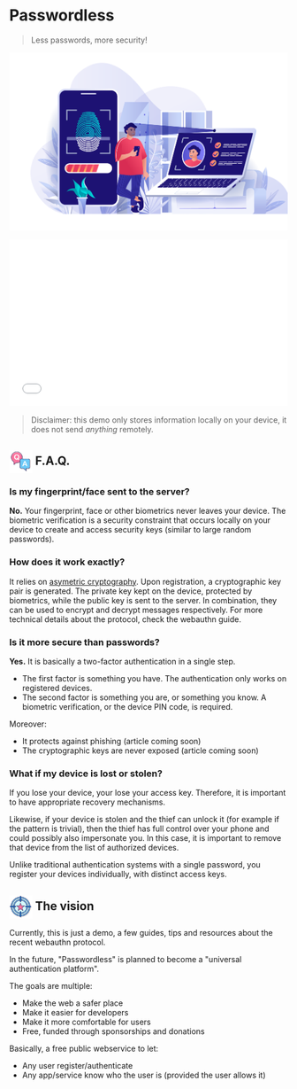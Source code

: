 Passwordless
============

> Less passwords, more security!

![Banner](img/biometric_banner.png)

<iframe src="form.html" style="width:100%;height:300px;border:none;"></iframe>

> Disclaimer: this demo only stores information locally on your device, it does not send *anything* remotely.

<img src="img/icon-faq.svg" style="height:2em; vertical-align:middle" /> F.A.Q. 
-------------------------------

### Is my fingerprint/face sent to the server? 

**No.** Your fingerprint, face or other biometrics never leaves your device.
The biometric verification is a security constraint that occurs locally on your device
to create and access security keys (similar to large random passwords).

### How does it work exactly? 

It relies on [asymetric cryptography](https://en.m.wikipedia.org/wiki/Public-key_cryptography). 
Upon registration, a cryptographic key pair is generated.
The private key kept on the device, protected by biometrics,
while the public key is sent to the server.
In combination, they can be used to encrypt and decrypt messages respectively.
For more technical details about the protocol, check the webauthn guide.

### Is it more secure than passwords? 

**Yes.** It is basically a two-factor authentication in a single step. 

- The first factor is something you have. 
The authentication only works on registered devices. 
- The second factor is something you are, or something you know. 
A biometric verification, or the device PIN code, is required.

Moreover:

- It protects against phishing (article coming soon)
- The cryptographic keys are never exposed (article coming soon)

### What if my device is lost or stolen? 

If you lose your device, your lose your access key.
Therefore, it is important to have appropriate recovery mechanisms.

Likewise, if your device is stolen and the thief can unlock it (for example if the pattern is trivial),
then the thief has full control over your phone and could possibly also impersonate you.
In this case, it is important to remove that device from the list of authorized devices.

Unlike traditional authentication systems with a single password,
you register your devices individually, with distinct access keys.


<img src="img/icon-target.svg" style="height:2em; vertical-align:middle" /> The vision
---------------------------

Currently, this is just a demo, a few guides, tips and resources about the recent webauthn protocol.

In the future, "Passwordless" is planned to become a "universal authentication platform".

The goals are multiple:

- Make the web a safer place
- Make it easier for developers
- Make it more comfortable for users
- Free, funded through sponsorships and donations

Basically, a free public webservice to let:

- Any user register/authenticate
- Any app/service know who the user is (provided the user allows it)

